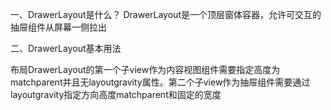 一、DrawerLayout是什么？
DrawerLayout是一个顶层窗体容器，允许可交互的抽屉组件从屏幕一侧拉出

二、DrawerLayout基本用法

  布局DrawerLayout的第一个子view作为内容视图组件需要指定高度为matchparent并且无layoutgravity属性。第二个子view作为抽屉组件需要通过layoutgravity指定方向高度matchparent和固定的宽度

